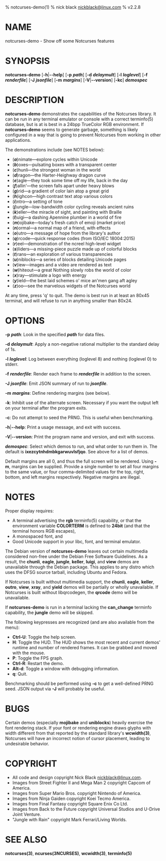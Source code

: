 % notcurses-demo(1)
% nick black <nickblack@linux.com>
% v2.2.8

# NAME

notcurses-demo - Show off some Notcurses features

# SYNOPSIS

**notcurses-demo** [**-h**|**--help**] [**-p** ***path***] [**-d** ***delaymult***]
 [**-l** ***loglevel***] [**-f** ***renderfile***] [**-J** ***jsonfile***] [**-m** ***margins***]
 [**-V**|**--version**] [**-kc**] ***demospec***

# DESCRIPTION

**notcurses-demo** demonstrates the capabilities of the Notcurses library. It
can be run in any terminal emulator or console with a correct terminfo(5)
database, but is at is best in a 24bpp TrueColor RGB environment. If
**notcurses-demo** seems to generate garbage, something is likely configured in
a way that is going to prevent Notcurses from working in other applications.

The demonstrations include (see NOTES below):

* (***a***)nimate—explore cycles within Unicode
* (***b***)oxes—pulsating boxes with a transparent center
* (***c***)hunli—the strongest woman in the world
* (***d***)ragon—the Harter-Heighway dragon curve
* (***e***)agle—they took some time off my life, back in the day
* (***f***)allin'—the screen falls apart under heavy blows
* (***g***)rid—a gradient of color lain atop a great grid
* (***h***)ighcon—high contrast text atop various colors
* (***i***)ntro—a setting of tone
* (***j***)ungle—low-bandwidth color cycling reveals ancient ruins
* (***k***)eller—the miracle of sight, and painting with Braille
* (***l***)uigi—a dashing Apennine plumber in a world of fire
* (***m***)ojibake—today's fresh catch of emoji (market price)
* (***n***)ormal—a normal map of a friend, with effects
* (***o***)utro—a message of hope from the library's author
* (***q***)rcode—quick response codes (from ISO/IEC 18004:2015)
* (***r***)eel—demonstration of the ncreel high-level widget
* (***s***)liders—a missing-piece puzzle made up of colorful blocks
* (***t***)rans—an exploration of various transparencies
* (***u***)niblocks—a series of blocks detailing Unicode pages
* (***v***)iew—images and a video are rendered as text
* (***w***)hiteout—a great Nothing slowly robs the world of color
* (***x***)ray—stimulate a logo with energy
* (***y***)ield—the best laid schemes o' mice an'men gang aft agley
* (***z***)oo—see the marvelous widgets of the Notcurses world

At any time, press 'q' to quit. The demo is best run in at least an 80x45
terminal, and will refuse to run in anything smaller than 80x24.

# OPTIONS

**-p** ***path***: Look in the specified ***path*** for data files.

**-d** ***delaymult***: Apply a non-negative rational multiplier to the standard delay of 1s.

**-l** ***loglevel***: Log between everything (loglevel 8) and nothing (loglevel 0) to stderr.

**-f** ***renderfile***: Render each frame to ***renderfile*** in addition to the screen.

**-J** ***jsonfile***: Emit JSON summary of run to ***jsonfile***.

**-m** ***margins***: Define rendering margins (see below).

**-k**: Inhibit use of the alternate screen. Necessary if you want the output left on your terminal after the program exits.

**-c**: Do not attempt to seed the PRNG. This is useful when benchmarking.

**-h**|**--help**: Print a usage message, and exit with success.

**-V**|**--version**: Print the program name and version, and exit with success.

***demospec***: Select which demos to run, and what order to run them in. The
default is **ixezcytnhdmbkgarwuvlsfjqo**. See above for a list of demos.

Default margins are all 0, and thus the full screen will be rendered. Using
**-m**, margins can be supplied. Provide a single number to set all four margins
to the same value, or four comma-delimited values for the top, right, bottom,
and left margins respectively. Negative margins are illegal.

# NOTES

Proper display requires:

* A terminal advertising the **rgb** terminfo(5) capability, or that the environment variable **COLORTERM** is defined to **24bit** (and that the terminal honors RGB escapes),
* A monospaced font, and
* Good Unicode support in your libc, font, and terminal emulator.

The Debian version of **notcurses-demo** leaves out certain multimedia
considered non-free under the Debian Free Software Guidelines. As a result, the
**chunli**, **eagle**, **jungle**, **keller**, **luigi**, and **view** demos
are unavailable through the Debian package. This applies to any distro which
uses the DFSG source tarball, including Ubuntu and Fedora.

If Notcurses is built without multimedia support, the **chunli**, **eagle**,
**keller**, **outro**, **view**, **xray**, and **yield** demos will be
partially or wholly unavailable. If Notcurses is built without libqrcodegen,
the **qrcode** demo will be unavailable.

If **notcurses-demo** is run in a terminal lacking the **can_change** terminfo
capability, the **jungle** demo will be skipped.

The following keypresses are recognized (and are also available from the menu):

* **Ctrl-U**: Toggle the help screen.
* **H**: Toggle the HUD. The HUD shows the most recent and current demos'
         runtime and number of rendered frames. It can be grabbed and moved
         with the mouse.
* **P**: Toggle the FPS graph.
* **Ctrl-R**: Restart the demo.
* **Alt-d**: Toggle a window with debugging information.
* **q**: Quit.

Benchmarking should be performed using **-c** to get a well-defined PRNG seed.
JSON output via **-J** will probably be useful.

# BUGS

Certain demos (especially **mojibake** and **uniblocks**) heavily exercise the
font rendering stack. If your font or rendering engine draws glyphs with width
different from that reported by the standard library's **wcwidth(3)**,
Notcurses will have an incorrect notion of cursor placement, leading to
undesirable behavior.

# COPYRIGHT

* All code and design copyright Nick Black <nickblack@linux.com>.
* Images from Street Fighter II and Mega Man 2 copyright Capcom of America.
* Images from Super Mario Bros. copyright Nintendo of America.
* Images from Ninja Gaiden copyright Koei Tecmo America.
* Images from Final Fantasy copyright Square Enix Co Ltd.
* Images from Back to the Future copyright Universal Studios and U-Drive Joint Venture.
* "Jungle with Rain" copyright Mark Ferrari/Living Worlds.

# SEE ALSO

**notcurses(3)**,
**ncurses(3NCURSES)**,
**wcwidth(3)**,
**terminfo(5)**
